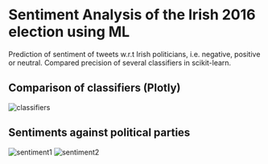 # Sentiment Analysis of the Irish 2016 election using ML

Prediction of sentiment of tweets w.r.t Irish politicians, i.e. negative, positive or neutral. Compared precision of several classifiers in scikit-learn.   

## Comparison of classifiers (Plotly)
![classifiers](https://cloud.githubusercontent.com/assets/9676662/19621091/4a3399c2-9882-11e6-96af-d03d9845c084.PNG)

## Sentiments against political parties 
![sentiment1](https://cloud.githubusercontent.com/assets/9676662/19621090/4a323988-9882-11e6-90cf-c93ab353b0a6.PNG)
![sentiment2](https://cloud.githubusercontent.com/assets/9676662/19621092/4bc20a1c-9882-11e6-8579-145ff066b657.PNG)
